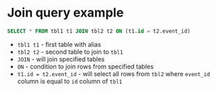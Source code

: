# Join query example

```sql
SELECT * FROM tbl1 t1 JOIN tbl2 t2 ON (t1.id = t2.event_id)
```

- `tbl1 t1` - first table with alias
- `tbl2 t2` - second table to join to `tbl1`
- `JOIN` - will join specified tables
- `ON` - condition to join rows from specified tables
- `t1.id = t2.event_id` - will select all rows from `tbl2` where `event_id` column is equal to `id` column of `tbl1` 



